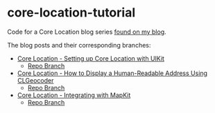 # core-location-tutorial

Code for a Core Location blog series [found on my blog](https://rustynailsoftware.com/dev-blog/core-location-setting-up-core-location-with-uikit).

The blog posts and their corresponding branches:
* [Core Location - Setting up Core Location with UIKit](https://rustynailsoftware.com/dev-blog/core-location-setting-up-core-location-with-uikit)
  * [Repo Branch](https://github.com/andrew-lundy/core-location-tutorial/tree/set-up)
* [Core Location - How to Display a Human-Readable Address Using CLGeocoder](https:rustynailsoftware.com/dev-blog/core-location-reverse-geocoding-locations-using-clgeocoder)
  * [Repo Branch](https://github.com/andrew-lundy/core-location-tutorial/tree/geocoder)
* [Core Location - Integrating with MapKit](https://rustynailsoftware.com/dev-blog/core-location-mapkit)
  * [Repo Branch](https://github.com/andrew-lundy/core-location-tutorial/tree/mapkit)

